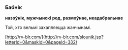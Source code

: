 ### Бабнік
**назоўнік, мужчынскі род, размоўнае, неадабральнае**

Той, хто вельмі захапляецца жанчынамі.

<a rel="author">[http://rv-blr.com/](http://rv-blr.com/slounik.jsp?letterId=0&maskId=0&pageId=332)</a>
